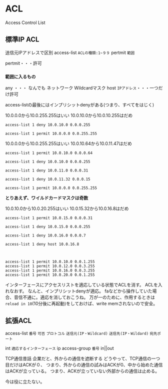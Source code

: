 # ACL
Access Control List 

## 標準IP ACL
送信元IPアドレスで区別
access-list `ACLの種類:1~９９` pertmit `範囲`

pertmit・・・許可

### `範囲に入るもの`
any ・・・ なんでも
ネットワーク Wildcardマスク
host `IPアドレス`・・・一つだけ許可

access-listの最後にはインプリシットdenyがある(つまり、すべてをはじく)

10.0.0.0から10.0.255.255はいい
10.0.10.0から10.0.10.255はだめ
```
access-list 1 deny 10.0.10.0 0.0.0.255

access-list 1 permit 10.0.0.0 0.0.255.255

```

10.0.0.0から10.0.255.255はいい
10.0.10.64から10.0.11.47はだめ
```
access-list 1 permit 10.0.10.0 0.0.0.64

access-list 1 deny 10.0.10.0 0.0.0.255

access-list 1 deny 10.0.11.0 0.0.0.31

access-list 1 deny 10.0.11.32 0.0.0.15

access-list 1 permit 10.0.0.0 0.0.255.255

```

<b>とりあえず、ワイルドカードマスクは奇数</b>


10.0.10.0から10.0.20.255はいい
10.0.15.32から10.0.16.8はだめ
```
access-list 1 permit 10.0.15.0 0.0.0.31

access-list 1 deny 10.0.15.0 0.0.0.255

access-list 1 deny 10.0.16.0 0.0.0.7

access-list 1 deny host 10.0.16.8



access-list 1 permit 10.0.10.0 0.0.1.255
access-list 1 permit 10.0.12.0 0.0.3.255
access-list 1 permit 10.0.16.0 0.0.3.255
access-list 1 permit 10.0.20.0 0.0.1.255

```

インターフェースにアクセスリストを適応している状態でACLを消す。
ACLを入れなおす。
なんと、インプリシットdenyが適応。
faなどから操作していた場合、音信不通に。適応を消しておこうね。
万が一のために、作用するときは`reload in 10`(10分後に再起動)をしておけば、write memされないので安全。

## 拡張ACL
access-list `番号` `可否` `プロトコル` `送信元(IP・Wildcard)` `送信先(IP・Wildard)` `宛先ポート`

int `適応するインターフェース`
ip access-group `番号` in||out

TCP通信昔話
企業だと、外からの通信を遮断する
どうやって、TCP通信の一つ目だけはACKが０、
つまり、外からの通信の試みはACKが0、中から始めた通信はACKが立っている。
つまり、ACKが立っていない外部からの通信は止める。

今は役に立たない。
